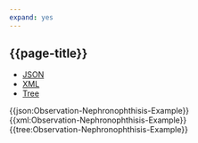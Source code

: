 ```yaml
---
expand: yes
---
```


## {{page-title}}

<div class="nhsd-!t-margin-bottom-6">
  <ul class="nav nav-tabs" role="tablist">
        <li role="presentation" class="active">
            <a href="#JSON-O-N-E" role="tab" data-toggle="tab">JSON</a>
        </li>
         <li role="presentation">
            <a href="#XML-O-N-E" role="tab" data-toggle="tab">XML</a>
        </li>
        <li role="presentation">
            <a href="#Tree-O-N-E" role="tab" data-toggle="tab">Tree</a>
        </li>
  </ul>
    
  <div class="tab-content snippet">
    <div id="JSON-O-N-E" role="tabpanel" class="tab-pane active">
{{json:Observation-Nephronophthisis-Example}}
    </div>
    <div id="XML-O-N-E" role="tabpanel" class="tab-pane">
{{xml:Observation-Nephronophthisis-Example}}
    </div>
    <div id="Tree-O-N-E" role="tabpanel" class="tab-pane">
{{tree:Observation-Nephronophthisis-Example}}
    </div>
  </div>
</div>
